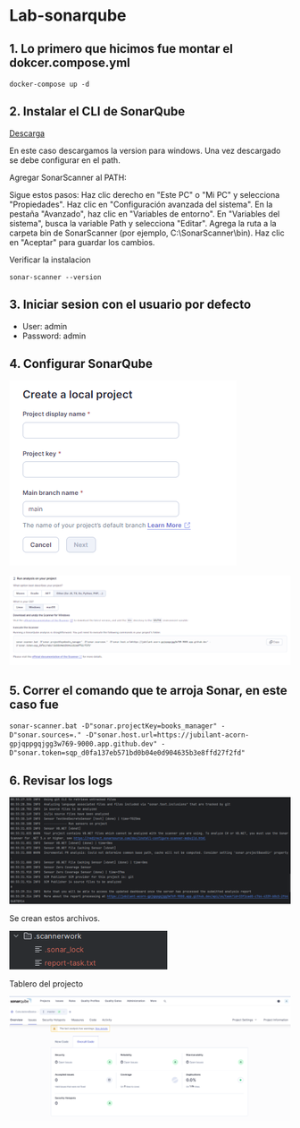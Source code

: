 # Lab-sonarqube

## 1. Lo primero que hicimos fue montar el dokcer.compose.yml
```
docker-compose up -d
```
## 2. Instalar el CLI de SonarQube

[Descarga](https://docs.sonarsource.com/sonarqube/10.4/analyzing-source-code/scanners/sonarscanner/)

En este caso descargamos la version para windows. Una vez descargado se debe configurar en el path.

Agregar SonarScanner al PATH:

Sigue estos pasos:
Haz clic derecho en "Este PC" o "Mi PC" y selecciona "Propiedades".
Haz clic en "Configuración avanzada del sistema".
En la pestaña "Avanzado", haz clic en "Variables de entorno".
En "Variables del sistema", busca la variable Path y selecciona "Editar".
Agrega la ruta a la carpeta bin de SonarScanner (por ejemplo, C:\SonarScanner\bin).
Haz clic en "Aceptar" para guardar los cambios.

Verificar la instalacion
```
sonar-scanner --version
```
## 3. Iniciar sesion con el usuario por defecto

* User: admin
* Password: admin

## 4. Configurar SonarQube

![](/imgs/part1local.PNG)

![](/imgs/part2.PNG)

## 5. Correr el comando que te arroja Sonar, en este caso fue

```
sonar-scanner.bat -D"sonar.projectKey=books_manager" -D"sonar.sources=." -D"sonar.host.url=https://jubilant-acorn-gpjqppgqjgg3w769-9000.app.github.dev" -D"sonar.token=sqp_d0fa137eb571bd0b04e0d904635b3e8ffd27f2fd"
```
## 6. Revisar los logs

![](/imgs/logs.PNG)

Se crean estos archivos.

![](/imgs/files.PNG)

Tablero del projecto

![](/imgs/LogsCalDone.PNG)

